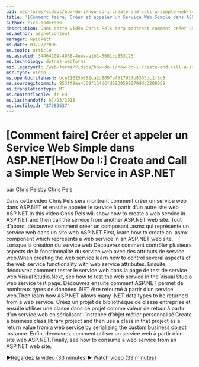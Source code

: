```yaml
---
uid: web-forms/videos/how-do-i/how-do-i-create-and-call-a-simple-web-service-in-aspnet
title: '[Comment faire] Créer et appeler un Service Web Simple dans ASP.NET | Microsoft Docs'
author: rick-anderson
description: Dans cette vidéo Chris Pels sera montrent comment créer un service web dans ASP.NET et ensuite appeler le service à partir d’un autre site web ASP.NET. Tout d’abord, apprenez à créer...
ms.author: aspnetcontent
manager: wpickett
ms.date: 03/27/2008
ms.topic: article
ms.assetid: 34464109-4968-4eee-a1b1-5601cc853125
ms.technology: dotnet-webforms
msc.legacyurl: /web-forms/videos/how-do-i/how-do-i-create-and-call-a-simple-web-service-in-aspnet
msc.type: video
ms.openlocfilehash: bce11025b652ca2d8097a4517937b8365dc1f5d8
ms.sourcegitcommit: 953ff9ea4369f154d6fd0239599279ddd3280009
ms.translationtype: MT
ms.contentlocale: fr-FR
ms.lasthandoff: 07/03/2018
ms.locfileid: "37383537"
---
```

<a name="how-do-i-create-and-call-a-simple-web-service-in-aspnet"></a><span data-ttu-id="4d6ae-104">[Comment faire] Créer et appeler un Service Web Simple dans ASP.NET</span><span class="sxs-lookup"><span data-stu-id="4d6ae-104">[How Do I:] Create and Call a Simple Web Service in ASP.NET</span></span>
====================
<span data-ttu-id="4d6ae-105">par [Chris Pels](https://twitter.com/chrispels)</span><span class="sxs-lookup"><span data-stu-id="4d6ae-105">by [Chris Pels](https://twitter.com/chrispels)</span></span>

<span data-ttu-id="4d6ae-106">Dans cette vidéo Chris Pels sera montrent comment créer un service web dans ASP.NET et ensuite appeler le service à partir d’un autre site web ASP.NET.</span><span class="sxs-lookup"><span data-stu-id="4d6ae-106">In this video Chris Pels will show how to create a web service in ASP.NET and then call the service from another ASP.NET web site.</span></span> <span data-ttu-id="4d6ae-107">Tout d’abord, découvrez comment créer un composant .asmx qui représente un service web dans un site web ASP.NET.</span><span class="sxs-lookup"><span data-stu-id="4d6ae-107">First, learn how to create an .asmx component which represents a web service in an ASP.NET web site.</span></span> <span data-ttu-id="4d6ae-108">Lorsque la création du service web Découvrez comment contrôler plusieurs aspects de la fonctionnalité du service web avec des attributs de service web.</span><span class="sxs-lookup"><span data-stu-id="4d6ae-108">When creating the web service learn how to control several aspects of the web service functionality with web service attributes.</span></span> <span data-ttu-id="4d6ae-109">Ensuite, découvrez comment tester le service web dans la page de test de service web Visual Studio.</span><span class="sxs-lookup"><span data-stu-id="4d6ae-109">Next, see how to test the web service in the Visual Studio web service test page.</span></span> <span data-ttu-id="4d6ae-110">Découvrez ensuite comment ASP.NET permet de nombreux types de données .NET être retourné à partir d’un service web.</span><span class="sxs-lookup"><span data-stu-id="4d6ae-110">Then learn how ASP.NET allows many .NET data types to be returned from a web service.</span></span> <span data-ttu-id="4d6ae-111">Créez un projet de bibliothèque de classe entreprise et ensuite utiliser une classe dans ce projet comme valeur de retour à partir d’un service web en sérialisant l’instance d’objet métier personnalisé.</span><span class="sxs-lookup"><span data-stu-id="4d6ae-111">Create a business class library project and then use a class in that project as a return value from a web service by serializing the custom business object instance.</span></span> <span data-ttu-id="4d6ae-112">Enfin, découvrez comment utiliser un service web à partir d’un site web ASP.NET.</span><span class="sxs-lookup"><span data-stu-id="4d6ae-112">Finally, see how to consume a web service from an ASP.NET web site.</span></span>

[<span data-ttu-id="4d6ae-113">&#9654;Regardez la vidéo (33 minutes)</span><span class="sxs-lookup"><span data-stu-id="4d6ae-113">&#9654; Watch video (33 minutes)</span></span>](https://channel9.msdn.com/Blogs/ASP-NET-Site-Videos/how-do-i-create-and-call-a-simple-web-service-in-aspnet)
